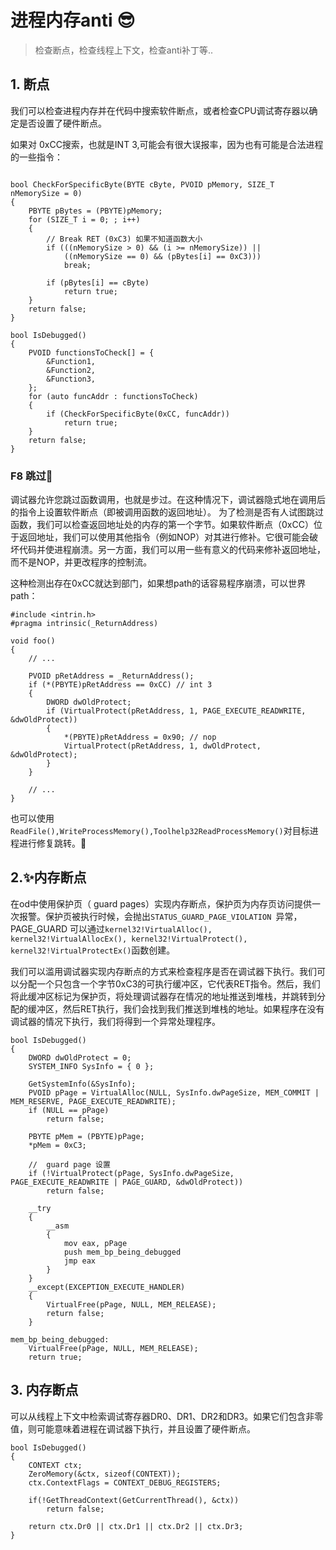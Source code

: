 <!--
 * @Author: jentle
 * @Description: 
 * @Date: 2022-11-07 14:22:49
 * @LastEditors: jentle
 * @LastEditTime: 2022-11-07 15:37:18
-->
# 进程内存anti 😎
> 检查断点，检查线程上下文，检查anti补丁等..

## 1. 断点
我们可以检查进程内存并在代码中搜索软件断点，或者检查CPU调试寄存器以确定是否设置了硬件断点。

如果对 0xCC搜索，也就是INT 3,可能会有很大误报率，因为也有可能是合法进程的一些指令：
```

bool CheckForSpecificByte(BYTE cByte, PVOID pMemory, SIZE_T nMemorySize = 0)
{
    PBYTE pBytes = (PBYTE)pMemory; 
    for (SIZE_T i = 0; ; i++)
    {
        // Break RET (0xC3) 如果不知道函数大小
        if (((nMemorySize > 0) && (i >= nMemorySize)) ||
            ((nMemorySize == 0) && (pBytes[i] == 0xC3)))
            break;

        if (pBytes[i] == cByte)
            return true;
    }
    return false;
}

bool IsDebugged()
{
    PVOID functionsToCheck[] = {
        &Function1,
        &Function2,
        &Function3,
    };
    for (auto funcAddr : functionsToCheck)
    {
        if (CheckForSpecificByte(0xCC, funcAddr))
            return true;
    }
    return false;
}
```

### F8 跳过🏓
调试器允许您跳过函数调用，也就是步过。在这种情况下，调试器隐式地在调用后的指令上设置软件断点（即被调用函数的返回地址）。
为了检测是否有人试图跳过函数，我们可以检查返回地址处的内存的第一个字节。如果软件断点（0xCC）位于返回地址，我们可以使用其他指令（例如NOP）对其进行修补。它很可能会破坏代码并使进程崩溃。另一方面，我们可以用一些有意义的代码来修补返回地址，而不是NOP，并更改程序的控制流。

这种检测出存在0xCC就达到部门，如果想path的话容易程序崩溃，可以世界path：
```
#include <intrin.h>
#pragma intrinsic(_ReturnAddress)

void foo()
{
    // ...
    
    PVOID pRetAddress = _ReturnAddress();
    if (*(PBYTE)pRetAddress == 0xCC) // int 3
    {
        DWORD dwOldProtect;
        if (VirtualProtect(pRetAddress, 1, PAGE_EXECUTE_READWRITE, &dwOldProtect))
        {
            *(PBYTE)pRetAddress = 0x90; // nop
            VirtualProtect(pRetAddress, 1, dwOldProtect, &dwOldProtect);
        }
    }
    
    // ...
}
```
也可以使用`ReadFile(),WriteProcessMemory(),Toolhelp32ReadProcessMemory()`对目标进程进行修复跳转。🥇



## 2.✨内存断点

在od中使用保护页（ guard pages）实现内存断点，保护页为内存页访问提供一次报警。保护页被执行时候，会抛出`STATUS_GUARD_PAGE_VIOLATION `异常，PAGE_GUARD 可以通过`kernel32!VirtualAlloc(), kernel32!VirtualAllocEx(), kernel32!VirtualProtect(), kernel32!VirtualProtectEx()`函数创建。

我们可以滥用调试器实现内存断点的方式来检查程序是否在调试器下执行。我们可以分配一个只包含一个字节0xC3的可执行缓冲区，它代表RET指令。然后，我们将此缓冲区标记为保护页，将处理调试器存在情况的地址推送到堆栈，并跳转到分配的缓冲区，然后RET执行，我们会找到我们推送到堆栈的地址。如果程序在没有调试器的情况下执行，我们将得到一个异常处理程序。
```
bool IsDebugged()
{
    DWORD dwOldProtect = 0;
    SYSTEM_INFO SysInfo = { 0 };

    GetSystemInfo(&SysInfo);
    PVOID pPage = VirtualAlloc(NULL, SysInfo.dwPageSize, MEM_COMMIT | MEM_RESERVE, PAGE_EXECUTE_READWRITE); 
    if (NULL == pPage)
        return false; 

    PBYTE pMem = (PBYTE)pPage;
    *pMem = 0xC3; 

    //  guard page 设置    
    if (!VirtualProtect(pPage, SysInfo.dwPageSize, PAGE_EXECUTE_READWRITE | PAGE_GUARD, &dwOldProtect))
        return false;

    __try
    {
        __asm
        {
            mov eax, pPage
            push mem_bp_being_debugged
            jmp eax
        }
    }
    __except(EXCEPTION_EXECUTE_HANDLER)
    {
        VirtualFree(pPage, NULL, MEM_RELEASE);
        return false;
    }

mem_bp_being_debugged:
    VirtualFree(pPage, NULL, MEM_RELEASE);
    return true;
```

## 3. 内存断点
可以从线程上下文中检索调试寄存器DR0、DR1、DR2和DR3。如果它们包含非零值，则可能意味着进程在调试器下执行，并且设置了硬件断点。
```
bool IsDebugged()
{
    CONTEXT ctx;
    ZeroMemory(&ctx, sizeof(CONTEXT)); 
    ctx.ContextFlags = CONTEXT_DEBUG_REGISTERS; 

    if(!GetThreadContext(GetCurrentThread(), &ctx))
        return false;

    return ctx.Dr0 || ctx.Dr1 || ctx.Dr2 || ctx.Dr3;
}
```